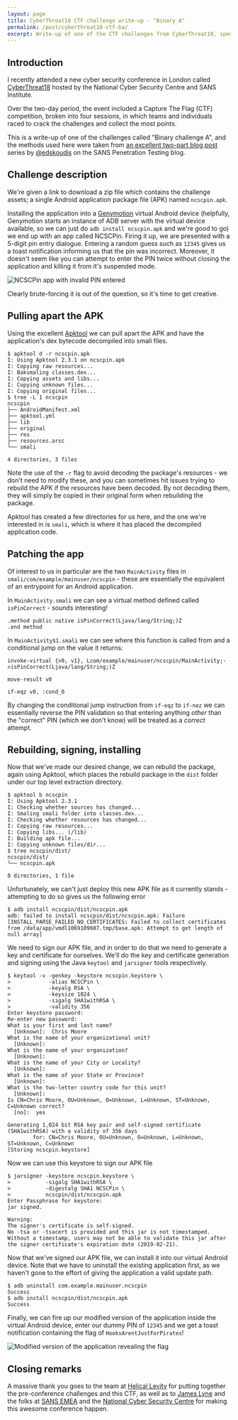 ```yaml
---
layout: page
title: CyberThreat18 CTF challenge write-up - "Binary A"
permalink: /post/cyberthreat18-ctf-ba/
excerpt: Write-up of one of the CTF challenges from CyberThreat18, specifically we will be pulling apart an Android application, patching out some of the code behind the app, and putting it back together so we can run the patched version.
---
```


## Introduction
I recently attended a new cyber security conference in London called [CyberThreat18](https://www.cyberthreat2018.com/) hosted by the National Cyber Security Centre and SANS Institute.

Over the two-day period, the event included a Capture The Flag (CTF) competition, broken into four sessions, in which teams and individuals raced to crack the challenges and collect the most points.

This is a write-up of one of the challenges called "Binary challenge A", and the methods used here were taken from [an excellent two-part blog post](https://pen-testing.sans.org/blog/2015/06/30/modifying-android-apps-a-sec575-hands-on-exercise-part-1) series by [@edskoudis](https://twitter.com/edskoudis) on the SANS Penetration Testing blog.

## Challenge description
We're given a link to download a zip file which contains the challenge assets; a single Android application package file (APK) named `ncscpin.apk`.

Installing the application into a [Genymotion](https://www.genymotion.com/) virtual Android device (helpfully, Genymotion starts an instance of ADB server with the virtual device available, so we can just do `adb install ncscpin.apk` and we're good to go) we end up with an app called NCSCPin. Firing it up, we are presented with a 5-digit pin entry dialogue. Entering a random guess such as `12345` gives us a toast notification informing us that the pin was incorrect. Moreover, it doesn't seem like you can attempt to enter the PIN twice without closing the application and killing it from it's suspended mode.

![NCSCPin app with invalid PIN entered](/images/ct18-ctf-ba-1.png)

Clearly brute-forcing it is out of the question, so it's time to get creative.

## Pulling apart the APK
Using the excellent [Apktool](https://ibotpeaches.github.io/Apktool/) we can pull apart the APK and have the application's dex bytecode decompiled into smali files.

```
$ apktool d -r ncscpin.apk
I: Using Apktool 2.3.1 on ncscpin.apk
I: Copying raw resources...
I: Baksmaling classes.dex...
I: Copying assets and libs...
I: Copying unknown files...
I: Copying original files...
$ tree -L 1 ncscpin
ncscpin
├── AndroidManifest.xml
├── apktool.yml
├── lib
├── original
├── res
├── resources.arsc
└── smali

4 directories, 3 files
```

Note the use of the `-r` flag to avoid decoding the package's resources - we don't need to modify these, and you can sometimes hit issues trying to rebuild the APK if the resources have been decoded. By not decoding them, they will simply be copied in their original form when rebuilding the package.

Apktool has created a few directories for us here, and the one we're interested in is `smali`, which is where it has placed the decompiled application code.

## Patching the app

Of interest to us in particular are the two `MainActivity` files in `smali/com/example/mainuser/ncscpin` - these are essentially the equivalent of an entrypoint for an Android application.

In `MainActivity.smali` we can see a virtual method defined called `isPinCorrect` - sounds interesting!

```
.method public native isPinCorrect(Ljava/lang/String;)Z
.end method
```

In `MainActivity$1.smali` we can see where this function is called from and a conditional jump on the value it returns:

```
invoke-virtual {v0, v1}, Lcom/example/mainuser/ncscpin/MainActivity;->isPinCorrect(Ljava/lang/String;)Z

move-result v0

if-eqz v0, :cond_0
```

By changing the conditional jump instruction from `if-eqz` to `if-nez` we can essentially reverse the PIN validation so that entering anything _other_ than the "correct" PIN (which we don't know) will be treated as a _correct_ attempt.

## Rebuilding, signing, installing

Now that we've made our desired change, we can rebuild the package, again using Apktool, which places the rebuild package in the `dist` folder under our top level extraction directory.

```
$ apktool b ncscpin
I: Using Apktool 2.3.1
I: Checking whether sources has changed...
I: Smaling smali folder into classes.dex...
I: Checking whether resources has changed...
I: Copying raw resources...
I: Copying libs... (/lib)
I: Building apk file...
I: Copying unknown files/dir...
$ tree ncscpin/dist/
ncscpin/dist/
└── ncscpin.apk

0 directories, 1 file
```

Unfortunately, we can't just deploy this new APK file as it currently stands - attempting to do so gives us the following error

```
$ adb install ncscpin/dist/ncscpin.apk
adb: failed to install ncscpin/dist/ncscpin.apk: Failure [INSTALL_PARSE_FAILED_NO_CERTIFICATES: Failed to collect certificates from /data/app/vmdl1069109607.tmp/base.apk: Attempt to get length of null array]
```

We need to sign our APK file, and in order to do that we need to generate a key and certificate for ourselves. We'll do the key and certificate generation and signing using the Java `keytool` and `jarsigner` tools respectively.

```
$ keytool -v -genkey -keystore ncscpin.keystore \
>            -alias NCSCPin \
>            -keyalg RSA \
>            -keysize 1024 \
>            -sigalg SHA1withRSA \
>            -validity 356
Enter keystore password:  
Re-enter new password:
What is your first and last name?
  [Unknown]:  Chris Moore
What is the name of your organizational unit?
  [Unknown]:  
What is the name of your organization?
  [Unknown]:  
What is the name of your City or Locality?
  [Unknown]:  
What is the name of your State or Province?
  [Unknown]:  
What is the two-letter country code for this unit?
  [Unknown]:  
Is CN=Chris Moore, OU=Unknown, O=Unknown, L=Unknown, ST=Unknown, C=Unknown correct?
  [no]:  yes

Generating 1,024 bit RSA key pair and self-signed certificate (SHA1withRSA) with a validity of 356 days
        for: CN=Chris Moore, OU=Unknown, O=Unknown, L=Unknown, ST=Unknown, C=Unknown
[Storing ncscpin.keystore]
```

Now we can use this keystore to sign our APK file

```
$ jarsigner -keystore ncscpin.keystore \
>           -sigalg SHA1withRSA \
>           -digestalg SHA1 NCSCPin \
>           ncscpin/dist/ncscpin.apk
Enter Passphrase for keystore:
jar signed.

Warning:
The signer's certificate is self-signed.
No -tsa or -tsacert is provided and this jar is not timestamped. Without a timestamp, users may not be able to validate this jar after the signer certificate's expiration date (2019-02-21).
```

Now that we've signed our APK file, we can install it into our virtual Android device. Note that we have to uninstall the existing application first, as we haven't gone to the effort of giving the application a valid update path.

```
$ adb uninstall com.example.mainuser.ncscpin
Success
$ adb install ncscpin/dist/ncscpin.apk
Success
```

Finally, we can fire up our modified version of the application inside the virtual Android device, enter our dummy PIN of `12345` and we get a toast notification containing the flag of `HooksArentJustForPirates`!

![Modified version of the application revealing the flag](/images/ct18-ctf-ba-2.png)

## Closing remarks
A massive thank you goes to the team at [Helical Levity](https://twitter.com/HelicalLevity) for putting together the pre-conference challenges and this CTF, as well as to [James Lyne](https://twitter.com/jameslyne) and the folks at [SANS EMEA](https://twitter.com/SANSEMEA) and the [National Cyber Security Centre](https://twitter.com/ncsc) for making this awesome conference happen.
